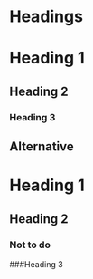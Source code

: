 # Headings

# Heading 1

## Heading 2

### Heading 3


## Alternative

Heading 1
=========
Heading 2
---------

### Not to do

###Heading 3